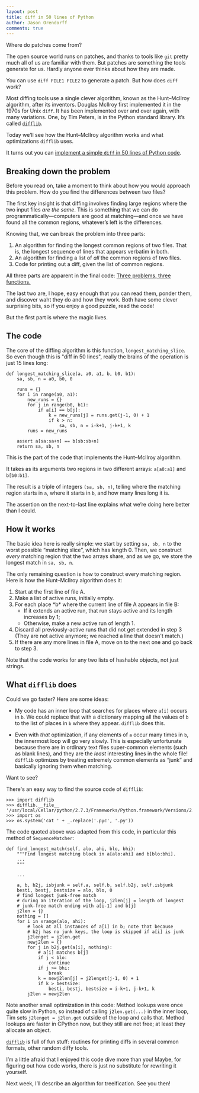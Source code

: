 ```yaml
---
layout: post
title: diff in 50 lines of Python
author: Jason Orendorff
comments: true
---
```


Where do patches come from?

The open source world runs on patches,
and thanks to tools like `git`
pretty much all of us are familiar with them.
But patches are something the tools generate for us.
Hardly anyone ever thinks about how they are made.

You can use `diff FILE1 FILE2` to generate a patch.
But how does `diff` work?

Most diffing tools use a single clever algorithm,
known as the Hunt&ndash;McIlroy algorithm, after its inventors.
Douglas McIlroy first implemented it in the 1970s for Unix `diff`.
It has been implemented over and over again,
with many variations.
One, by Tim Peters, is in the Python standard library.
It&rsquo;s called [`difflib`](http://docs.python.org/3.3/library/difflib.html).

Today we&rsquo;ll see how the Hunt&ndash;McIlroy algorithm works
and what optimizations `difflib` uses.

It turns out you can
[implement a simple `diff` in 50 lines of Python code](https://gist.github.com/jorendorff/5040491).


## Breaking down the problem

Before you read on,
take a moment to think about how you would approach this problem.
How do you find the differences between two files?

The first key insight
is that diffing involves
finding large regions where the two input files *are the same*.
This is something that we can do programmatically&mdash;computers
are good at matching&mdash;and
once we have found all the common regions,
whatever&rsquo;s left is the differences.

Knowing that, we can break the problem into three parts:

1. An algorithm for finding the longest common regions of two files.
   That is, the longest sequence of lines that appears verbatim in both.
2. An algorithm for finding a list of *all* the common regions of two files.
3. Code for printing out a diff, given the list of common regions.

All three parts are apparent in the final code:
[Three problems, three functions.](https://gist.github.com/jorendorff/5040491)

The last two are, I hope, easy enough that you can read them,
ponder them, and discover waht they do and how they work.
Both have some clever surprising bits,
so if you enjoy a good puzzle,
read the code!

But the first part is where the magic lives.


## The code

The core of the diffing algorithm is this function, `longest_matching_slice`.
So even though this is "diff in 50 lines", really the brains of the operation
is just 15 lines long:

    def longest_matching_slice(a, a0, a1, b, b0, b1):
        sa, sb, n = a0, b0, 0

        runs = {}
        for i in range(a0, a1):
            new_runs = {}
            for j in range(b0, b1):
                if a[i] == b[j]:
                    k = new_runs[j] = runs.get(j-1, 0) + 1
                    if k > n:
                        sa, sb, n = i-k+1, j-k+1, k
            runs = new_runs

        assert a[sa:sa+n] == b[sb:sb+n]
        return sa, sb, n

This is the part of the code that implements the
Hunt&ndash;McIlroy algorithm.

It takes as its arguments two regions in two different arrays:
`a[a0:a1]` and `b[b0:b1]`.

The result is a triple of integers `(sa, sb, n)`,
telling where the matching region starts in `a`,
where it starts in `b`,
and how many lines long it is.

The assertion on the next-to-last line
explains what we&rsquo;re doing here
better than I could.


## How it works

The basic idea here is really simple:
we start by setting `sa, sb, n` to the worst possible &ldquo;matching slice&rdquo;,
which has length 0.
Then, we construct *every* matching region that the two arrays share,
and as we go, we store the longest match in `sa, sb, n`.

The only remaining question is how to construct every matching region.
Here is how the Hunt&ndash;McIlroy algorithm does it:

<ol>
  <li>Start at the first line of file A.</li>
  <li>Make a list of active runs, initially empty.</li>
  <li>For each place *b* where the current line of file A appears in file B:
    <ul>
      <li>If it extends an active run, that run stays active and its length increases by 1;</li>
      <li>Otherwise, make a new active run of length 1.</li>
    </ul></li>
  <li>Discard all previously-active runs that did not get extended in step 3
    (They are not active anymore; we reached a line that doesn't match.)</li>
  <li>If there are any more lines in file A,
    move on to the next one and go back to step 3.</li>
</ol>

Note that the code works
for any two lists of hashable objects,
not just strings.


## What `difflib` does

Could we go faster? Here are some ideas:

* My code has an inner loop that searches for places where `a[i]` occurs
  in `b`. We could replace that with a dictionary mapping all the values
  of `b` to the list of places in `b` where they appear. `difflib` does
  this.

* Even with *that* optimization, if any elements of `a` occur many times
  in `b`, the innermost loop will go very slowly.  This is especially
  unfortunate because there are in ordinary text files super-common
  elements (such as blank lines), and they are the *least* interesting
  lines in the whole file!  `difflib` optimizes by treating extremely
  common elements as &ldquo;junk&rdquo; and basically ignoring them
  when matching.

Want to see?

There's an easy way to find the source code of `difflib`:

    >>> import difflib
    >>> difflib.__file__
    '/usr/local/Cellar/python/2.7.3/Frameworks/Python.framework/Versions/2.7/lib/python2.7/difflib.pyc'
    >>> import os
    >>> os.system('cat ' + _.replace('.pyc', '.py'))

The code quoted above was adapted from this code, in particular this
method of `SequenceMatcher`:

    def find_longest_match(self, alo, ahi, blo, bhi):
        """Find longest matching block in a[alo:ahi] and b[blo:bhi].
        ...
        """
    
        ...
    
        a, b, b2j, isbjunk = self.a, self.b, self.b2j, self.isbjunk
        besti, bestj, bestsize = alo, blo, 0
        # find longest junk-free match
        # during an iteration of the loop, j2len[j] = length of longest
        # junk-free match ending with a[i-1] and b[j]
        j2len = {}
        nothing = []
        for i in xrange(alo, ahi):
            # look at all instances of a[i] in b; note that because
            # b2j has no junk keys, the loop is skipped if a[i] is junk
            j2lenget = j2len.get
            newj2len = {}
            for j in b2j.get(a[i], nothing):
                # a[i] matches b[j]
                if j < blo:
                    continue
                if j >= bhi:
                    break
                k = newj2len[j] = j2lenget(j-1, 0) + 1
                if k > bestsize:
                    besti, bestj, bestsize = i-k+1, j-k+1, k
            j2len = newj2len

Note another small optimization in this code:
Method lookups were once quite slow in Python,
so instead of calling `j2len.get(...)`
in the inner loop, Tim sets `j2lenget = j2len.get` outside of the loop
and calls that.
Method lookups are faster in CPython now, but they still are not free;
at least they allocate an object.

[`difflib`](http://docs.python.org/3.3/library/difflib.html)
is full of fun stuff:
routines for printing diffs in several common formats,
other random diffy tools. 

I&rsquo;m a little afraid that I enjoyed this code dive more than you!
Maybe, for figuring out how code works, there is just no substitute
for rewriting it yourself.

Next week, I&rsquo;ll describe an algorithm for treeification.
See you then!
